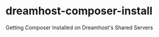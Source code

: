 dreamhost-composer-install
==========================

Getting Composer Installed on Dreamhost's Shared Servers
